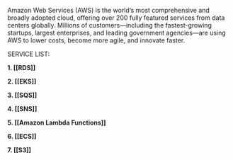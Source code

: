 Amazon Web Services (AWS) is the world’s most comprehensive and broadly adopted cloud, offering over 200 fully featured services from data centers globally. Millions of customers—including the fastest-growing startups, largest enterprises, and leading government agencies—are using AWS to lower costs, become more agile, and innovate faster.


SERVICE LIST:

**1. [[RDS]]**

**2. [[EKS]]**

**3. [[SQS]]**

**4. [[SNS]]**

**5. [[Amazon Lambda Functions]]**

**6. [[ECS]]**

**7. [[S3]]**



